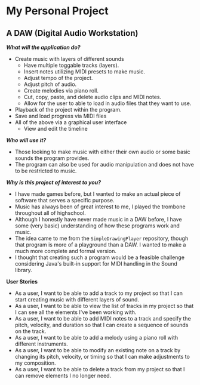 # My Personal Project 

## A DAW (Digital Audio Workstation)

***What will the application do?***
- Create music with layers of different sounds
    - Have multiple toggable tracks (layers).
    - Insert notes utilizing MIDI presets to make music.
    - Adjust tempo of the project.
    - Adjust pitch of audio.
    - Create melodies via piano roll.
    - Cut, copy, paste, and delete audio clips and MIDI notes.
    - Allow for the user to able to load in audio files that they want to use.
- Playback of the project within the program.
- Save and load progress via MIDI files
- All of the above via a graphical user interface
    - View and edit the timeline

***Who will use it?***
- Those looking to make music with either their own audio or some basic sounds the program provides.
- The program can also be used for audio manipulation and does not have to be restricted to music.

***Why is this project of interest to you?***
- I have made games before, but I wanted to make an actual piece of software that serves a specific purpose. 
- Music has always been of great interest to me, I played the trombone throughout all of highschool. 
- Although I honestly have never made music in a DAW before, I have some (very basic) understanding of how these programs work and music. 
- The idea came to me from the `SimpleDrawingPlayer` repository, though that program is more of a playground than a DAW. I wanted to make a much more complete and formal version.
- I thought that creating such a program would be a feasible challenge considering Java's built-in support for MIDI handling in the Sound library.

**User Stories**
- As a user, I want to be able to add a track to my project so that I can start creating music with different layers of sound.
- As a user, I want to be able to view the list of tracks in my project so that I can see all the elements I've been working with.
- As a user, I want to be able to add MIDI notes to a track and specify the pitch, velocity, and duration so that I can create a sequence of sounds on the track.
- As a user, I want to be able to add a melody using a piano roll with different instruments.
- As a user, I want to be able to modify an existing note on a track by changing its pitch, velocity, or timing so that I can make adjustments to my composition.
- As a user, I want to be able to delete a track from my project so that I can remove elements I no longer need.